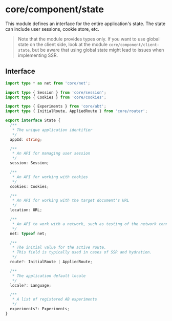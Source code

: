 # core/component/state

This module defines an interface for the entire application's state.
The state can include user sessions, cookie store, etc.

> Note that the module provides types only.
If you want to use global state on the client side, look at the module `core/component/client-state`,
but be aware that using global state might lead to issues when implementing SSR.

## Interface

```typescript
import type * as net from 'core/net';

import type { Session } from 'core/session';
import type { Cookies } from 'core/cookies';

import type { Experiments } from 'core/abt';
import type { InitialRoute, AppliedRoute } from 'core/router';

export interface State {
  /**
   * The unique application identifier
   */
  appId: string;

  /**
   * An API for managing user session
   */
  session: Session;

  /**
   * An API for working with cookies
   */
  cookies: Cookies;

  /**
   * An API for working with the target document's URL
   */
  location: URL;

  /**
   * An API to work with a network, such as testing of the network connection, etc.
   */
  net: typeof net;

  /**
   * The initial value for the active route.
   * This field is typically used in cases of SSR and hydration.
   */
  route?: InitialRoute | AppliedRoute;

  /**
   * The application default locale
   */
  locale?: Language;

  /**
   * A list of registered AB experiments
   */
  experiments?: Experiments;
}
```
